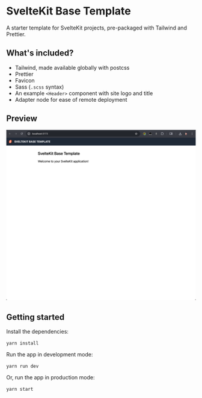# SvelteKit Base Template

A starter template for SvelteKit projects, pre-packaged with Tailwind and Prettier.

## What's included?

- Tailwind, made available globally with postcss
- Prettier
- Favicon
- Sass (`.scss` syntax)
- An example `<Header>` component with site logo and title
- Adapter node for ease of remote deployment

## Preview

<img src="demo-screenshot-for-github.png" alt="Demo screenshot of the template running on localhost." width="600px" title="Demo screenshot">

## Getting started

Install the dependencies:

```
yarn install
```

Run the app in development mode:

```
yarn run dev
```

Or, run the app in production mode:

```
yarn start
```
